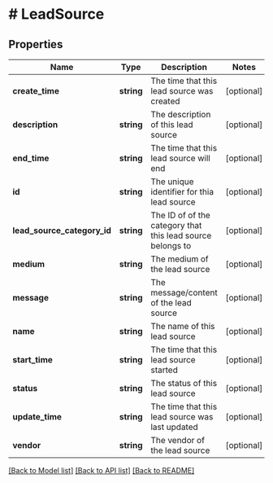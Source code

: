 # # LeadSource

## Properties

Name | Type | Description | Notes
------------ | ------------- | ------------- | -------------
**create_time** | **string** | The time that this lead source was created | [optional]
**description** | **string** | The description of this lead source | [optional]
**end_time** | **string** | The time that this lead source will end | [optional]
**id** | **string** | The unique identifier for thia lead source | [optional]
**lead_source_category_id** | **string** | The ID of of the category that this lead source belongs to | [optional]
**medium** | **string** | The medium of the lead source | [optional]
**message** | **string** | The message/content of the lead source | [optional]
**name** | **string** | The name of this lead source | [optional]
**start_time** | **string** | The time that this lead source started | [optional]
**status** | **string** | The status of this lead source | [optional]
**update_time** | **string** | The time that this lead source was last updated | [optional]
**vendor** | **string** | The vendor of the lead source | [optional]

[[Back to Model list]](../../README.md#models) [[Back to API list]](../../README.md#endpoints) [[Back to README]](../../README.md)
